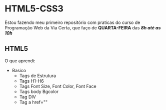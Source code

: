 # HTML5-CSS3
Estou fazendo meu primeiro repositório com praticas do curso de Programação Web da Via Certa,
que faço de **QUARTA-FEIRA** das _**8h até as 10h**_

## HTML5
O que aprendi:
- Basico
  - Tags de Estrutura
  - Tags H1-H6
  - Tags Font Size, Font Color, Font Face
  - Tags body Bgcolor
  - Tag DIV
  - Tag a href=""
